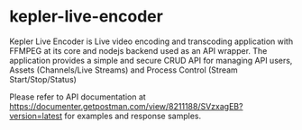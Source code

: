 # kepler-live-encoder
Kepler Live Encoder is Live video encoding and transcoding application with FFMPEG at its core and nodejs backend used as an API wrapper. The application provides a simple and secure CRUD API for managing API users, Assets (Channels/Live Streams) and Process Control (Stream Start/Stop/Status)

Please refer to API documentation at https://documenter.getpostman.com/view/8211188/SVzxagEB?version=latest for examples and response samples.
